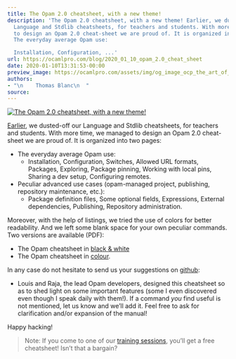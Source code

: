 ```yaml
---
title: The Opam 2.0 cheatsheet, with a new theme!
description: 'The Opam 2.0 cheatsheet, with a new theme! Earlier, we dusted-off our
  Language and Stdlib cheatsheets, for teachers and students. With more time, we managed
  to design an Opam 2.0 cheat-sheet we are proud of. It is organized into two pages:
  The everyday average Opam use:

  Installation, Configuration, ...'
url: https://ocamlpro.com/blog/2020_01_10_opam_2.0_cheat_sheet
date: 2020-01-10T13:31:53-00:00
preview_image: https://ocamlpro.com/assets/img/og_image_ocp_the_art_of_prog.png
authors:
- "\n    Thomas Blanc\n  "
source:
---
```


<p><a href="https://ocamlpro.com/blog/2020_01_10_opam_2.0_cheat_sheet"><img src="https://ocamlpro.com/blog/assets/img/logo_opam_blue.png" alt="The Opam 2.0 cheatsheet, with a new theme!"></a></p>
<p><a href="https://ocamlpro.com/blog/2019_09_13_updated_cheat_sheets_language_stdlib_2">Earlier</a>, we dusted-off our Language and Stdlib cheatsheets, for teachers and students. With more time, we managed to design an Opam 2.0 cheat-sheet we are proud of. It is organized into two pages:</p>
<ul>
<li>The everyday average Opam use:
<ul>
<li>Installation, Configuration, Switches, Allowed URL formats, Packages, Exploring, Package pinning, Working with local pins, Sharing a dev setup, Configuring remotes.
</li>
</ul>
</li>
<li>Peculiar advanced use cases (opam-managed project, publishing, repository maintenance, etc.):
<ul>
<li>Package definition files, Some optional fields, Expressions, External dependencies, Publishing, Repository administration.
</li>
</ul>
</li>
</ul>
<p>Moreover, with the help of listings, we tried the use of colors for better readability. And we left some blank space for your own peculiar commands. Two versions are available (PDF):</p>
<ul>
<li>The Opam cheatsheet in <a href="https://ocamlpro.github.io/ocaml-cheat-sheets/ocaml-opam-bw.pdf">black &amp; white</a>
</li>
<li>The Opam cheatsheet in <a href="https://ocamlpro.github.io/ocaml-cheat-sheets/ocaml-opam.pdf">colour</a>.
</li>
</ul>
<p>In any case do not hesitate to send us your suggestions on <a href="https://github.com/OCamlPro/ocaml-cheat-sheets">github</a>:</p>
<ul>
<li>Louis and Raja, the lead Opam developers, designed this cheatsheet so as to shed light on some important features (some I even discovered even though I speak daily with them!). If a command <em>you</em> find useful is not mentioned, let us know and we’ll add it. Feel free to ask for clarification and/or expansion of the manual!
</li>
</ul>
<p>Happy hacking!</p>
<blockquote>
<p>Note: If you come to one of our <a href="https://training.ocamlpro.com/">training sessions</a>, you’ll get a free cheatsheet! Isn’t that a bargain?</p>
</blockquote>

